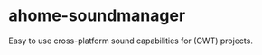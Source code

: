 ahome-soundmanager
==================

Easy to use cross-platform sound capabilities for (GWT) projects.
